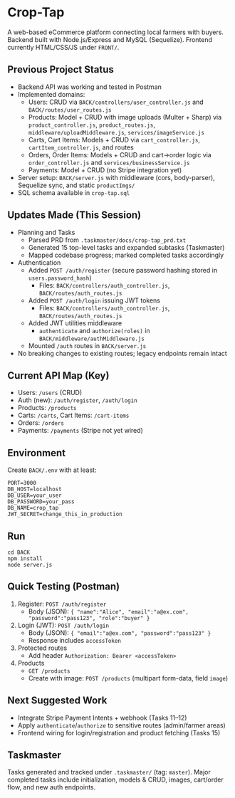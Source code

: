 # Crop-Tap

A web-based eCommerce platform connecting local farmers with buyers. Backend built with Node.js/Express and MySQL (Sequelize). Frontend currently HTML/CSS/JS under `FRONT/`.

## Previous Project Status
- Backend API was working and tested in Postman
- Implemented domains:
  - Users: CRUD via `BACK/controllers/user_controller.js` and `BACK/routes/user_routes.js`
  - Products: Model + CRUD with image uploads (Multer + Sharp) via `product_controller.js`, `product_routes.js`, `middleware/uploadMiddleware.js`, `services/imageService.js`
  - Carts, Cart Items: Models + CRUD via `cart_controller.js`, `cartItem_controller.js`, and routes
  - Orders, Order Items: Models + CRUD and cart→order logic via `order_controller.js` and `services/businessService.js`
  - Payments: Model + CRUD (no Stripe integration yet)
- Server setup: `BACK/server.js` with middleware (cors, body-parser), Sequelize sync, and static `productImgs/`
- SQL schema available in `crop-tap.sql`

## Updates Made (This Session)
- Planning and Tasks
  - Parsed PRD from `.taskmaster/docs/crop-tap_prd.txt`
  - Generated 15 top-level tasks and expanded subtasks (Taskmaster)
  - Mapped codebase progress; marked completed tasks accordingly
- Authentication
  - Added `POST /auth/register` (secure password hashing stored in `users.password_hash`)
    - Files: `BACK/controllers/auth_controller.js`, `BACK/routes/auth_routes.js`
  - Added `POST /auth/login` issuing JWT tokens
    - Files: `BACK/controllers/auth_controller.js`, `BACK/routes/auth_routes.js`
  - Added JWT utilities middleware
    - `authenticate` and `authorize(roles)` in `BACK/middleware/authMiddleware.js`
  - Mounted `/auth` routes in `BACK/server.js`
- No breaking changes to existing routes; legacy endpoints remain intact

## Current API Map (Key)
- Users: `/users` (CRUD)
- Auth (new): `/auth/register`, `/auth/login`
- Products: `/products`
- Carts: `/carts`, Cart Items: `/cart-items`
- Orders: `/orders`
- Payments: `/payments` (Stripe not yet wired)

## Environment
Create `BACK/.env` with at least:
```
PORT=3000
DB_HOST=localhost
DB_USER=your_user
DB_PASSWORD=your_pass
DB_NAME=crop_tap
JWT_SECRET=change_this_in_production
```

## Run
```
cd BACK
npm install
node server.js
```

## Quick Testing (Postman)
1. Register: `POST /auth/register`
   - Body (JSON): `{ "name":"Alice", "email":"a@ex.com", "password":"pass123", "role":"buyer" }`
2. Login (JWT): `POST /auth/login`
   - Body (JSON): `{ "email":"a@ex.com", "password":"pass123" }`
   - Response includes `accessToken`
3. Protected routes
   - Add header `Authorization: Bearer <accessToken>`
4. Products
   - `GET /products`
   - Create with image: `POST /products` (multipart form-data, field `image`)

## Next Suggested Work
- Integrate Stripe Payment Intents + webhook (Tasks 11–12)
- Apply `authenticate`/`authorize` to sensitive routes (admin/farmer areas)
- Frontend wiring for login/registration and product fetching (Tasks 15)

## Taskmaster
Tasks generated and tracked under `.taskmaster/` (tag: `master`). Major completed tasks include initialization, models & CRUD, images, cart/order flow, and new auth endpoints.
